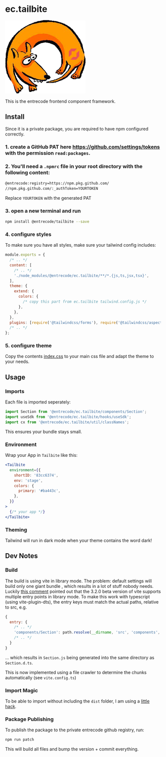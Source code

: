 # ec.tailbite

![tailbite logo](./logo.png)

This is the entrecode frontend component framework.

## Install

Since it is a private package, you are required to have npm configured correctly.

### 1. create a GitHub PAT here <https://github.com/settings/tokens> with the permission `read:packages`.

### 2. You'll need a `.npmrc` file in your root directory with the following content:

```sh
@entrecode:registry=https://npm.pkg.github.com/
//npm.pkg.github.com/:_authToken=YOURTOKEN
```

Replace `YOURTOKEN` with the generated PAT

### 3. open a new terminal and run

```sh
npm install @entrecode/tailbite --save
```

### 4. configure styles

To make sure you have all styles, make sure your tailwind config includes:

```js
module.exports = {
  /* .. */
  content: [
    /* .. */
    './node_modules/@entrecode/ec.tailbite/**/*.{js,ts,jsx,tsx}',
  ],
  theme: {
    extend: {
      colors: {
        /* copy this part from ec.tailbite tailwind.config.js */
      },
    },
  },
  plugins: [require('@tailwindcss/forms'), require('@tailwindcss/aspect-ratio'), require('@tailwindcss/typography')],
  /* .. */
};
```

### 5. configure theme

Copy the contents [index.css](./src/index.css) to your main css file and adapt the theme to your needs.

## Usage

### Imports

Each file is imported seperately:

```js
import Section from '@entrecode/ec.tailbite/components/Section';
import useSdk from '@entrecode/ec.tailbite/hooks/useSdk';
import cx from '@entrecode/ec.tailbite/util/classNames';
```

This ensures your bundle stays small.

### Environment

Wrap your App in `Tailbite` like this:

```jsx
<Tailbite
  environment={{
    shortID: '83cc6374',
    env: 'stage',
    colors: {
      primary: '#ba443c',
    },
  }}
>
  {/* your app */}
</Tailbite>
```

### Theming

Tailwind will run in dark mode when your theme contains the word dark!

## Dev Notes

### Build

The build is using vite in library mode. The problem: default settings will build only one giant bundle
, which results in a lot of stuff nobody needs. Luckily [this comment](https://github.com/vitejs/vite/discussions/1736#discussioncomment-3812904) pointed out that the 3.2.0 beta version of vite supports multiple entry points in library mode.
To make this work with typescript (using vite-plugin-dts), the entry keys must match the actual paths, relative to src, e.g.

```js
{
  entry: {
    /* .. */
    'components/Section': path.resolve(__dirname, 'src', 'components', 'Section.tsx'),
    /* .. */
  }
}
```

... which results in `Section.js` being generated into the same directory as `Section.d.ts`.

This is now implemented using a file crawler to determine the chunks automatically (see `vite.config.ts`)

### Import Magic

To be able to import without including the `dist` folder, I am using a [little hack](https://github.com/npm/npm/issues/10996#issuecomment-372985827).

### Package Publishing

To publish the package to the private entrecode github registry, run:

```sh
npm run patch
```

This will build all files and bump the version + commit everything.
